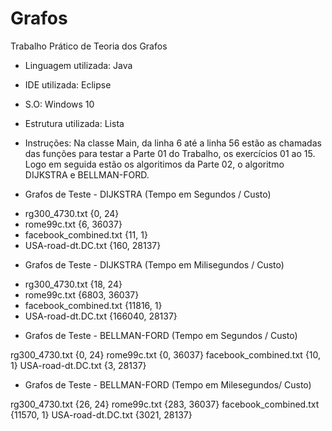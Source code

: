 # Grafos
Trabalho Prático de Teoria dos Grafos



* Linguagem utilizada:  Java

* IDE utilizada:  Eclipse

* S.O: Windows 10

* Estrutura utilizada:  Lista

* Instruções:  Na classe Main, da linha 6 até a linha 56 estão as chamadas das funções para testar a Parte 01 do Trabalho, os exercícios 01 ao 15. Logo em seguida estão os algoritimos da Parte 02, o algoritmo DIJKSTRA e BELLMAN-FORD.


* Grafos de Teste  -  DIJKSTRA (Tempo em Segundos / Custo)   

<ul>
  <li>rg300_4730.txt          {0, 24}    </li>
  <li>rome99c.txt             {6, 36037} </li>
  <li>facebook_combined.txt   {11, 1}</li>
  <li>USA-road-dt.DC.txt      {160, 28137}</li>
</ul>


- Grafos de Teste  -  DIJKSTRA (Tempo em Milisegundos / Custo)  

+ rg300_4730.txt          {18, 24}
+ rome99c.txt             {6803, 36037}
+ facebook_combined.txt   {11816, 1}
+ USA-road-dt.DC.txt      {166040, 28137}


* Grafos de Teste    -     BELLMAN-FORD (Tempo em Segundos / Custo) 

rg300_4730.txt          {0, 24}
rome99c.txt             {0, 36037}
facebook_combined.txt   {10, 1}
USA-road-dt.DC.txt      {3, 28137}


* Grafos de Teste    -   BELLMAN-FORD (Tempo em Milesegundos/ Custo) 

rg300_4730.txt          {26, 24}
rome99c.txt             {283, 36037}
facebook_combined.txt   {11570, 1}
USA-road-dt.DC.txt      {3021, 28137}
